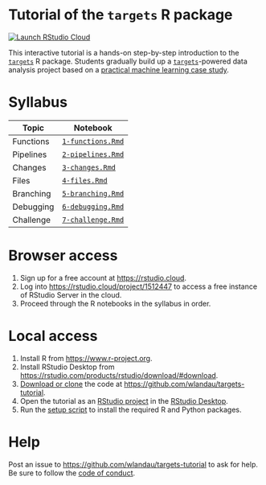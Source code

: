 # Tutorial of the `targets` R package

[![Launch RStudio Cloud](https://img.shields.io/badge/RStudio-Cloud-blue)](https://rstudio.cloud/project/1512447)

This interactive tutorial is a hands-on step-by-step introduction to the [`targets`](https://github.com/wlandau/targets) R package. Students gradually build up a [`targets`](https://github.com/wlandau/targets)-powered data analysis project based on a [practical machine learning case study](https://blogs.rstudio.com/ai/posts/2018-01-11-keras-customer-churn/).

# Syllabus

Topic | Notebook
---|---
Functions | [`1-functions.Rmd`](https://github.com/wlandau/targets-tutorial/blob/master/1-functions.Rmd)
Pipelines | [`2-pipelines.Rmd`](https://github.com/wlandau/targets-tutorial/blob/master/2-pipelines.Rmd)
Changes | [`3-changes.Rmd`](https://github.com/wlandau/targets-tutorial/blob/master/3-changes.Rmd)
Files | [`4-files.Rmd`](https://github.com/wlandau/targets-tutorial/blob/master/4-files.Rmd)
Branching | [`5-branching.Rmd`](https://github.com/wlandau/targets-tutorial/blob/master/5-branching.Rmd)
Debugging | [`6-debugging.Rmd`](https://github.com/wlandau/targets-tutorial/blob/master/6-debugging.Rmd)
Challenge | [`7-challenge.Rmd`](https://github.com/wlandau/targets-tutorial/blob/master/7-challenge.Rmd)

# Browser access

1. Sign up for a free account at <https://rstudio.cloud>.
1. Log into <https://rstudio.cloud/project/1512447> to access a free instance of RStudio Server in the cloud.
1. Proceed through the R notebooks in the syllabus in order.

# Local access

1. Install R from <https://www.r-project.org>.
1. Install RStudio Desktop from <https://rstudio.com/products/rstudio/download/#download>.
1. [Download or clone](https://docs.github.com/en/github/creating-cloning-and-archiving-repositories/cloning-a-repository) the code at <https://github.com/wlandau/targets-tutorial>.
1. Open the tutorial as an [RStudio project](https://github.com/wlandau/targets-tutorial/blob/master/targets-tutorial.Rproj) in the [RStudio Desktop](https://rstudio.com/products/rstudio/download/#download).
1. Run the [setup script](https://github.com/wlandau/targets-tutorial/blob/master/setup/local.R) to install the required R and Python packages.

# Help

Post an issue to <https://github.com/wlandau/targets-tutorial> to ask for help. Be sure to follow the [code of conduct](https://github.com/wlandau/targets-tutorial/blob/master/CODE_OF_CONDUCT.md).


